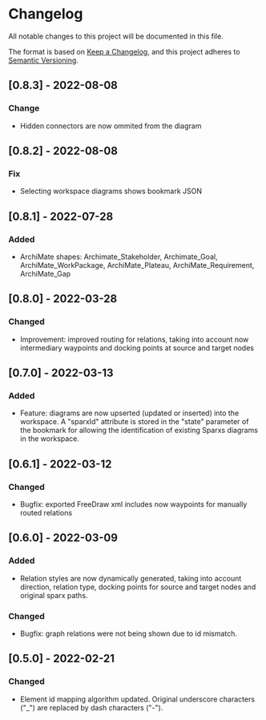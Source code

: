 # Changelog
All notable changes to this project will be documented in this file.

The format is based on [Keep a Changelog](https://keepachangelog.com/en/1.0.0/),
and this project adheres to [Semantic Versioning](https://semver.org/spec/v2.0.0.html).

## [0.8.3] - 2022-08-08
### Change
- Hidden connectors are now ommited from the diagram
  
## [0.8.2] - 2022-08-08
### Fix
- Selecting workspace diagrams shows bookmark JSON

## [0.8.1] - 2022-07-28
### Added
- ArchiMate shapes: Archimate_Stakeholder, Archimate_Goal, ArchiMate_WorkPackage, ArchiMate_Plateau, ArchiMate_Requirement, ArchiMate_Gap

## [0.8.0] - 2022-03-28
### Changed
- Improvement: improved routing for relations, taking into account now intermediary waypoints and
docking points at source and target nodes

## [0.7.0] - 2022-03-13
### Added
- Feature: diagrams are now upserted (updated or inserted) into the workspace. A "sparxId" attribute
  is stored in the "state" parameter of the bookmark for allowing the identification of existing Sparxs
  diagrams in the workspace.

## [0.6.1] - 2022-03-12

### Changed
- Bugfix: exported FreeDraw xml includes now waypoints for manually routed relations

## [0.6.0] - 2022-03-09
### Added
- Relation styles are now dynamically generated, taking into account direction, relation type, docking points for
  source and target nodes and original sparx paths.
### Changed
- Bugfix: graph relations were not being shown due to id mismatch.

## [0.5.0] - 2022-02-21

### Changed
- Element id mapping algorithm updated. Original underscore characters ("_") are replaced by dash characters ("-").

